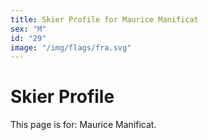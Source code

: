 ```yaml
---
title: Skier Profile for Maurice Manificat
sex: "M"
id: "29"
image: "/img/flags/fra.svg" 
---
```


# Skier Profile

This page is for: Maurice Manificat.
    